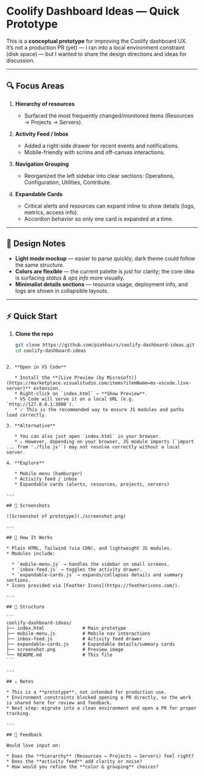 # Coolify Dashboard Ideas — Quick Prototype

This is a **conceptual prototype** for improving the Coolify dashboard UX.  
It’s not a production PR (yet) — I ran into a local environment constraint (disk space) — but I wanted to share the design directions and ideas for discussion.

---

## 🔍 Focus Areas
1. **Hierarchy of resources**  
   - Surfaced the most frequently changed/monitored items (Resources → Projects → Servers).  

2. **Activity Feed / Inbox**  
   - Added a right-side drawer for recent events and notifications.  
   - Mobile-friendly with scrims and off-canvas interactions.  

3. **Navigation Grouping**  
   - Reorganized the left sidebar into clear sections: Operations, Configuration, Utilities, Contribute.  

4. **Expandable Cards**  
   - Critical alerts and resources can expand inline to show details (logs, metrics, access info).  
   - Accordion behavior so only one card is expanded at a time.  

---

## 🎨 Design Notes
- **Light mode mockup** — easier to parse quickly; dark theme could follow the same structure.  
- **Colors are flexible** — the current palette is just for clarity; the core idea is surfacing *status & ops info* more visually.  
- **Minimalist details sections** — resource usage, deployment info, and logs are shown in collapsible layouts.  

---

## ⚡ Quick Start

1. **Clone the repo**  
   ```bash
   git clone https://github.com/pinkhairs/coolify-dashboard-ideas.git
   cd coolify-dashboard-ideas
````

2. **Open in VS Code**

   * Install the **[Live Preview (by Microsoft)](https://marketplace.visualstudio.com/items?itemName=ms-vscode.live-server)** extension.
   * Right-click on `index.html` → **Show Preview**.
   * VS Code will serve it on a local URL (e.g. `http://127.0.0.1:3000`).
   * ✅ This is the recommended way to ensure JS modules and paths load correctly.

3. **Alternative**

   * You can also just open `index.html` in your browser.
   * ⚠️ However, depending on your browser, JS module imports (`import ... from './file.js'`) may not resolve correctly without a local server.

4. **Explore**

   * Mobile menu (hamburger)
   * Activity feed / inbox
   * Expandable cards (alerts, resources, projects, servers)

---

## 📸 Screenshots

![Screenshot of prototype](./screenshot.png)

---

## 🚀 How It Works

* Plain HTML, Tailwind (via CDN), and lightweight JS modules.
* Modules include:

  * `mobile-menu.js` → handles the sidebar on small screens.
  * `inbox-feed.js` → toggles the activity drawer.
  * `expandable-cards.js` → expands/collapses details and summary sections.
* Icons provided via [Feather Icons](https://feathericons.com/).

---

## 📂 Structure

```
coolify-dashboard-ideas/
├── index.html              # Main prototype
├── mobile-menu.js          # Mobile nav interactions
├── inbox-feed.js           # Activity feed drawer
├── expandable-cards.js     # Expandable details/summary cards
├── screenshot.png          # Preview image
└── README.md               # This file
```

---

## ⚠️ Notes

* This is a **prototype**, not intended for production use.
* Environment constraints blocked opening a PR directly, so the work is shared here for review and feedback.
* Next step: migrate into a clean environment and open a PR for proper tracking.

---

## 💬 Feedback

Would love input on:

* Does the **hierarchy** (Resources → Projects → Servers) feel right?
* Does the **activity feed** add clarity or noise?
* How would you refine the **color & grouping** choices?